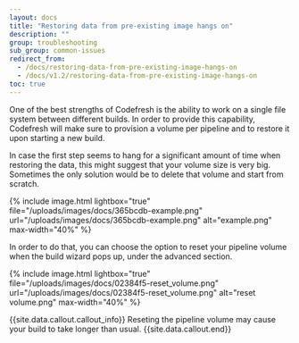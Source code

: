 ```yaml
---
layout: docs
title: "Restoring data from pre-existing image hangs on"
description: ""
group: troubleshooting
sub_group: common-issues
redirect_from:
  - /docs/restoring-data-from-pre-existing-image-hangs-on
  - /docs/v1.2/restoring-data-from-pre-existing-image-hangs-on
toc: true
---
```

One of the best strengths of Codefresh is the ability to work on a single file system between different builds. In order to provide this capability, Codefresh will make sure to provision a volume per pipeline and to restore it upon starting a new build. 

In case the first step seems to hang for a significant amount of time when restoring the data, this might suggest that your volume size is very big. Sometimes the only solution would be to delete that volume and start from scratch.

{% include 
image.html 
lightbox="true" 
file="/uploads/images/docs/365bcdb-example.png" 
url="/uploads/images/docs/365bcdb-example.png"
alt="example.png" 
max-width="40%"
%}

In order to do that, you can choose the option to reset your pipeline volume when the build wizard pops up, under the advanced section.

{% include 
image.html 
lightbox="true" 
file="/uploads/images/docs/02384f5-reset_volume.png" 
url="/uploads/images/docs/02384f5-reset_volume.png"
alt="reset volume.png" 
max-width="40%"
%}

{{site.data.callout.callout_info}}
Reseting the pipeline volume may cause your build to take longer than usual.
{{site.data.callout.end}}
